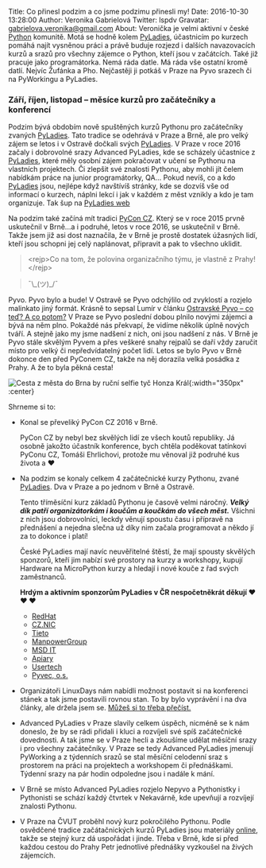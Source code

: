 Title: Co přinesl podzim a co jsme podzimu přinesli my!
Date: 2016-10-30 13:28:00
Author: Veronika Gabrielová
Twitter: lspdv
Gravatar: gabrielova.veronika@gmail.com
About: Veronička je velmi aktivní v české [Python](http://python.cz/) komunitě. Motá se hodně kolem [PyLadies](http://pyladies.cz/), účastnicím po kurzech pomáhá najít vysněnou práci a právě buduje rozjezd i dalších navazovacích kurzů a srazů pro všechny zájemce o Python, kteří jsou v začátcích. Také již pracuje jako programátorka. Nemá ráda datle. Má ráda vše ostatní kromě datlí. Nejvíc Žufánka a Pho. Nejčastěji ji potkáš v Praze na Pyvo srazech či na PyWorkingu a PyLadies.

### Září, říjen, listopad – měsíce kurzů pro začátečníky a konferencí

Podzim bývá obdobím nově spuštěných kurzů Pythonu pro začátečníky zvaných [PyLadies](http://pyladies.cz/). Tato tradice se odehrává v Praze a Brně, ale pro velký zájem
se letos i v Ostravě dočkali svých [PyLadies](http://pyladies.cz/). V Praze v roce 2016 začaly i dobrovolné srazy Advanced PyLadies, kde se scházely účastnice z [PyLadies](http://pyladies.cz/),
které měly osobní zájem pokračovat v učení se Pythonu na vlastních projektech. Či zlepšit své znalosti Pythonu, aby mohli jít čelem nabídkám práce na junior programátorky,
QA...
Pokud nevíš, co a kdo [PyLadies](http://pyladies.cz/) jsou, nejlépe když navštívíš stránky, kde se dozvíš vše od informací o kurzech, náplni
lekcí i jak v každém z měst vznikly a kdo je tam organizuje. Tak šup na [PyLadies web](http://pyladies.cz/)

Na podzim také začíná mít tradici [PyCon CZ](https://cz.pycon.org/). Který se v roce 2015 prvně uskutečnil v Brně...a i podruhé, letos v roce 2016, se uskutečnil v Brně.
Takže jsem již asi dost naznačila, že v Brně je prostě dostatek úžasných lidí, kteří jsou schopni jej celý naplánovat, připravit a pak to všechno uklidit.

> <rejp\>Co na tom, že polovina organizačního týmu, je vlastně z Prahy!</rejp\>

> ¯\\\_(ツ)\_/¯

Pyvo. Pyvo bylo a bude! V Ostravě se Pyvo odchýlilo od zvyklostí a rozjelo malinkato jiný formát. Krásně to sepsal Lumír v článku [Ostravské Pyvo – co teď? A co potom?]({filename}/2016-09-11_ostravske-pyvo-co-ted-a-co-potom.md)
V Praze se Pyvo poslední dobou plnilo novými zájemci a bývá na něm plno. Pokaždé nás překvapí, že vidíme několik úplně nových tváří. A stejně jako my jsme nadšení z nich, oni jsou nadšení z nás.
V Brně je Pyvo stále skvělým Pyvem a přes veškeré snahy rejpalů se daří vždy zaručit místo pro velký či nepředvídatelný počet lidí. Letos se bylo Pyvo v Brně dokonce den před PyConem CZ, takže na něj dorazila velká posádka z Prahy. A že to byla pěkná cesta!

![Cesta z města do Brna by ruční selfie tyč Honza Král]({filename}/images/co_prinesl_podzim_001.png){:width="350px" :center}

Shrneme si to:

-   Konal se převeliký PyCon CZ 2016 v Brně.

    PyCon CZ by nebyl bez skvělých lidí ze všech koutů republiky. Já osobně jakožto účastník konference, bych chtěla poděkovat tatínkovi PyConu CZ, Tomáši Ehrlichovi, protože mu věnoval již podruhé
    kus života a ♥

-   Na podzim se konaly celkem 4 začátečnické kurzy Pythonu, zvané [PyLadies](http://pyladies.cz/). Dva v Praze a po jednom v Brně a Ostravě.

    Tento tříměsíční kurz základů Pythonu je časově velmi náročný. ***Velký dík patří organizátorkám i koučům a koučkám do všech měst.*** Všichni z nich
    jsou dobrovolníci, leckdy věnují spoustu času i přípravě na přednášení a nejedna slečna už díky nim začala programovat a někdo jí za to dokonce i platí!

    České PyLadies mají navíc neuvěřitelné štěstí, že mají spousty skvělých sponzorů, kteří jim nabízí své prostory na kurzy a workshopy,
    kupují Hardware na MicroPython kurzy a hledají i nové kouče z řad svých zaměstnanců.

    **Hrdým a aktivním sponzorům PyLadies v ČR nespočetněkrát děkují ♥ ♥ ♥**

    - [RedHat](https://www.redhat.com/en/global/czech-republic)
    - [CZ.NIC](https://www.nic.cz/)
    - [Tieto](https://www.tieto.cz/)
    - [ManpowerGroup](http://pyladies.cz/)
    - [MSD IT](https://www.msdit.cz/)
    - [Apiary](https://apiary.io/)
    - [Usertech](https://usertechnologies.com/)
    - [Pyvec, o.s.](http://pyvec.org/)

-   Organizátoři LinuxDays nám nabídli možnost postavit si na konferenci stánek a tak jsme postavili rovnou stan. To by bylo vyprávění i na dva články, ale držela jsem se. [Můžeš si to třeba přečíst.]({filename}/2016-12-26_komunitni-python-stanek-na-linuxdays.md)
-   Advanced PyLadies v Praze slavily celkem úspěch, nicméně se k nám doneslo, že by se rádi přidali i kluci a rozvíjeli své spíš začátečnické dovednosti. A tak jsme se v Praze hecli a zkoušíme udělat měsíční srazy i pro všechny začátečníky.
    V Praze se tedy Advanced PyLadies jmenují PyWorking a z týdenních srazů se stal měsíční celodenní sraz s prostorem na práci na projektech a workshopem či přednáškami. Týdenní srazy na pár hodin odpoledne jsou i nadále k mání.
-   V Brně se místo Advanced PyLadies rozjelo Nepyvo a Pythonistky i Pythonisti se schází každý čtvrtek v Nekavárně, kde upevňují a rozvíjejí znalosti Pythonu.
-   V Praze na ČVUT proběhl nový kurz pokročilého Pythonu. Podle osvědčené tradice začátačnických kurzů PyLadies jsou materiály [online](https://github.com/cvut/mi-pyt), takže se stejný kurz dá uspořádat i jinde. Třeba v Brně, kde si před každou cestou do Prahy Petr jednotlivé přednášky vyzkoušel na živých zájemcích.
